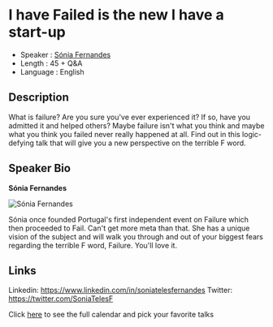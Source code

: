 I have Failed is the new I have a start-up
=================================================

* Speaker   : [Sónia Fernandes](https://pixels.camp/soniatelesfernandes)
* Length    : 45 + Q&A
* Language  : English

Description
-----------

What is failure? Are you sure you've ever experienced it? If so, have you admitted it and helped others? Maybe failure isn't what you think and maybe what you think you failed never really happened at all. Find out in this logic-defying talk that will give you a new perspective on the terrible F word.

Speaker Bio
-----------

**Sónia Fernandes**

![Sónia Fernandes](https://raw.githubusercontent.com/PixelsCamp/talks/master/img/sonia_fernandes.jpg)

Sónia once founded Portugal's first independent event on Failure which then proceeded to Fail. Can't get more meta than that. She has a unique vision of the subject and will walk you through and out of your biggest fears regarding the terrible F word, Failure. You'll love it.

Links
-----
Linkedin: https://www.linkedin.com/in/soniatelesfernandes
Twitter: https://twitter.com/SoniaTelesF

Click [here][1] to see the full calendar and pick your favorite talks

[1]: https://pixels.camp/schedule/
